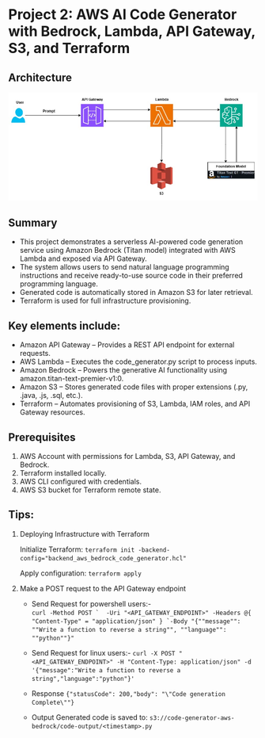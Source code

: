 # Project 2: AWS AI Code Generator with Bedrock, Lambda, API Gateway, S3, and Terraform
## Architecture
![View the architecture diagram](https://github.com/Thomas-K-John/generative-ai-projects/blob/main/projects/aws_bedrock_code_generator/data/architecture.jpg)
## Summary
- This project demonstrates a serverless AI-powered code generation service using Amazon Bedrock (Titan model) integrated with AWS Lambda and exposed via API Gateway.
- The system allows users to send natural language programming instructions and receive ready-to-use source code in their preferred programming language.
- Generated code is automatically stored in Amazon S3 for later retrieval.
- Terraform is used for full infrastructure provisioning.

## Key elements include:

- Amazon API Gateway – Provides a REST API endpoint for external requests.
- AWS Lambda – Executes the code_generator.py script to process inputs.
- Amazon Bedrock – Powers the generative AI functionality using amazon.titan-text-premier-v1:0.
- Amazon S3 – Stores generated code files with proper extensions (.py, .java, .js, .sql, etc.).
- Terraform – Automates provisioning of S3, Lambda, IAM roles, and API Gateway resources.

## Prerequisites

1. AWS Account with permissions for Lambda, S3, API Gateway, and Bedrock.
2. Terraform installed locally.
3. AWS CLI configured with credentials.
4. AWS S3 bucket for Terraform remote state.

## Tips:

1. Deploying Infrastructure with Terraform
   
   Initialize Terraform:
   ```terraform init -backend-config="backend_aws_bedrock_code_generator.hcl"```

   Apply configuration:
   `terraform apply`
   
2. Make a POST request to the API Gateway endpoint
   * Send Request for powershell users:-   
   ``` curl -Method POST `  -Uri "<API_GATEWAY_ENDPOINT>" -Headers @{ "Content-Type" = "application/json" } `-Body "{""message"": ""Write a function to reverse a string"", ""language"": ""python""}" ```
   
   * Send Request for linux users:-
   ```curl -X POST "<API_GATEWAY_ENDPOINT>" -H "Content-Type: application/json" -d '{"message":"Write a function to reverse a string","language":"python"}' ```

   * Response
   ```{"statusCode": 200,"body": "\"Code generation Complete\""}```

   * Output
   Generated code is saved to:
   ```s3://code-generator-aws-bedrock/code-output/<timestamp>.py```
